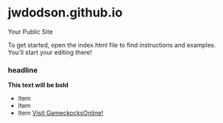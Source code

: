 jwdodson.github.io
=====================

Your Public Site

To get started, open the index.html file to find instructions and examples. You'll start your editing there!
### headline
**This text will be bold**
* Item
* Item
* Item
[Visit GameckocksOnline!](http://www.gamecocksonline.com/)
